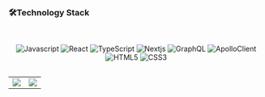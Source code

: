 ### 🛠️Technology Stack

<br />

<p align="center">
<img alt="Javascript" src="https://img.shields.io/badge/JavaScript-F7DF1E?style=flat-square&logo=JavaScript&logoColor=000080"/>
<img alt="React" src="https://img.shields.io/badge/React-61DAFB?style=flat-square&logo=React&logoColor=white"/>
<img alt="TypeScript" src="https://img.shields.io/badge/TypeScript-3178C6?style=flat-square&logo=TypeScript&logoColor=white"/>
<img alt="Nextjs" src="https://img.shields.io/badge/Next.js-000000?style=flat-square&logo=Next.js&logoColor=white"/>
<img alt="GraphQL" src="https://img.shields.io/badge/GraphQL-E10098?style=flat-square&logo=GraphQL&logoColor=white"/>
<img alt="ApolloClient" src="https://img.shields.io/badge/ApolloClient-311C87?style=flat-square&logo=apollographql&logoColor=white"/>
<img alt="HTML5" src="https://img.shields.io/badge/HTML5-E34F26?style=flat-square&logo=html5&logoColor=white"/>
<img alt="CSS3" src="https://img.shields.io/badge/CSS3-1572B6?style=flat-square&logo=css3&logoColor=white"/>
</p>


##

<table align="center">
<tr>
<td valign="top">
<img src ="https://github-readme-stats.vercel.app/api?username=kwonkabi&&show_icons=true&theme=chartreuse-dark&hide_border=true">
</td>
<td valign="top">
<img src ="https://github-readme-stats.vercel.app/api/top-langs/?username=kwonkabi&layout=compact&theme=chartreuse-dark&hide_border=true">
</td>
</tr>
</table>
